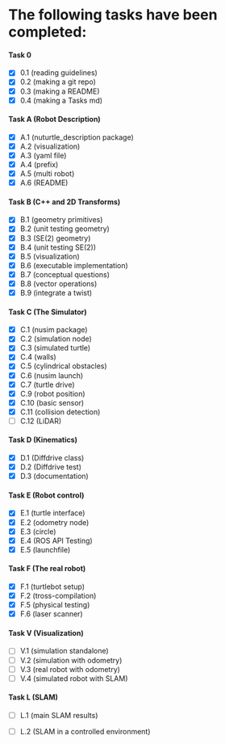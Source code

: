 # The following tasks have been completed: 

#### Task 0
- [x]   0.1 (reading guidelines)
- [x]   0.2 (making a git repo)
- [x]   0.3 (making a README)
- [x]   0.4 (making a Tasks md)

#### Task A (Robot Description)
- [x] A.1 (nuturtle_description package)
- [x] A.2 (visualization)
- [x] A.3 (yaml file) 
- [x] A.4 (prefix)
- [x] A.5 (multi robot) 
- [x] A.6 (README)

#### Task B (C++ and 2D Transforms) 
- [x] B.1 (geometry primitives)
- [x] B.2 (unit testing geometry)
- [x] B.3 (SE(2) geometry)
- [x] B.4 (unit testing SE(2)) 
- [x] B.5 (visualization)
- [x] B.6 (executable implementation)
- [x] B.7 (conceptual questions)
- [x] B.8 (vector operations) 
- [x] B.9 (integrate a twist) 

#### Task C (The Simulator) 
- [x] C.1 (nusim package)
- [x] C.2 (simulation node)
- [x] C.3 (simulated turtle)
- [x] C.4 (walls)
- [x] C.5 (cylindrical obstacles)
- [x] C.6 (nusim launch)
- [x] C.7 (turtle drive) 
- [x] C.9 (robot position) 
- [x] C.10 (basic sensor) 
- [x] C.11 (collision detection) 
- [ ] C.12 (LiDAR) 

#### Task D (Kinematics) 
- [x] D.1 (Diffdrive class) 
- [x] D.2 (Diffdrive test) 
- [x] D.3 (documentation) 

#### Task E (Robot control) 
- [x] E.1 (turtle interface) 
- [x] E.2 (odometry node) 
- [x] E.3 (circle) 
- [x] E.4 (ROS API Testing) 
- [x] E.5 (launchfile) 

#### Task F (The real robot) 
- [x] F.1 (turtlebot setup) 
- [x] F.2 (tross-compilation)
- [x] F.5 (physical testing)
- [x] F.6 (laser scanner)
  
#### Task V (Visualization)
- [ ] V.1 (simulation standalone)
- [ ] V.2 (simulation with odometry) 
- [ ] V.3 (real robot with odometry) 
- [ ] V.4 (simulated robot with SLAM) 

#### Task L (SLAM)
- [ ] L.1 (main SLAM results)
- [ ] L.2 (SLAM in a controlled environment) 
  
  

